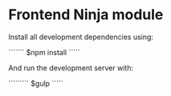 # Frontend Ninja module
 Install all development dependencies using:  

``````` $npm install `````

And run the development server with:

````````` $gulp ````` 
